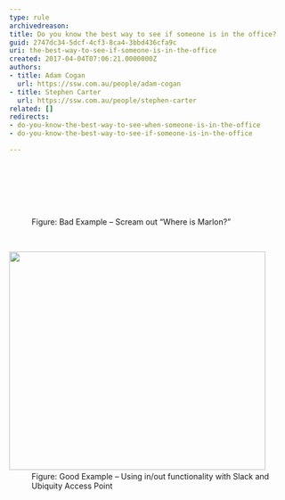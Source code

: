 ```yaml
---
type: rule
archivedreason: 
title: Do you know the best way to see if someone is in the office?
guid: 2747dc34-5dcf-4cf3-8ca4-3bbd436cfa9c
uri: the-best-way-to-see-if-someone-is-in-the-office
created: 2017-04-04T07:06:21.0000000Z
authors:
- title: Adam Cogan
  url: https://ssw.com.au/people/adam-cogan
- title: Stephen Carter
  url: https://ssw.com.au/people/stephen-carter
related: []
redirects:
- do-you-know-the-best-way-to-see-when-someone-is-in-the-office
- do-you-know-the-best-way-to-see-if-someone-is-in-the-office

---
```



<br><br>
<br><excerpt class='endintro'></excerpt><br>
<div class="ms-rtestate-read ms-rte-embedcode ms-rte-embedil ms-rtestate-notify"><img src="/PublishingImages/shout.jpg" alt="" />&#160;</div><dd class="ssw15-rteElement-FigureBad">​​Figure&#58; Bad Example – Scream out “Where is Marlon?”<br></dd><p class="ssw15-rteElement-P">​​<br></p><div class="ms-rtestate-read ms-rte-embedcode ms-rte-embedil ms-rtestate-notify s4-wpActive"><img src="/PublishingImages/Slack-in-out.jpg" width="460" height="392" alt="" />&#160;</div><dd class="ssw15-rteElement-FigureGood">​Figure&#58; Good Example – Using in/out functionality with Slack and Ubiquity Access Point<span style="font-weight&#58;normal;"></span><br></dd>


